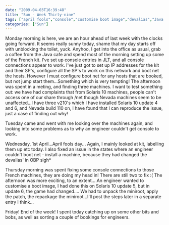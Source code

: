 ```yaml
---
date: "2009-04-03T16:39:48"
title: "Sun - Week Thirty-nine"
tags: ["april fools","console","customise boot image","devalias","Java cafe"]
categories: ["Sun"]
---
```


Monday morning is here, we are an hour ahead of last week with the clocks going forward. It seems really sunny today, shame that my day starts off with unblocking the toilet, yuck.
Anyhoo, I get into the office as usual, grab a coffee from the Java cafe and spend most of the morning setting up some of the French kit. I've set up console entries in JLT, and all console connections appear to work. I've just got to set up IP addresses for the kit and their SP's, configure all the SP's to work on this network and boot net the hosts. However I must configure boot net for any hosts that are booked, but not jump start them...Something which is very tempting!
The afternoon was spent in a meting, and finding three machines. I want to test something out: we have had complaints that from Solaris 10 machines, people can't access one of our share through /net though Nevada machines seem to be unaffected...I have three v210's which I have installed Solaris 10 update 4 and 6, and Nevada build 110 on, I have found that I can reproduce the issue, just a case of finding out why!

Tuesday came and went with me looking over the machines again, and looking into some problems as to why an engineer couldn't get console to work.

Wednesday, 1st April...April fools day...
Again, I mainly looked at kit, labelling them up etc today. I also fixed an issue in the states where an engineer couldn't boot net - install a machine, because they had changed the devalias' in OBP sigh\*

Thursday morning was spent fixing some console connections to those French machines, they are doing my head in! There are still two to fix :(
The afternoon was more exciting, to an extent....An engineer wanted to customise a boot image, I had done this on Solaris 10 update 5, but in update 6, the game had changed....
We had to unpack the miniroot, apply the patch, the repackage the miniroot...I'll post the steps later in a separate entry I think...

Friday! End of the week! I spent today catching up on some other bits and bobs, as well as sorting a couple of bookings for engineers.

